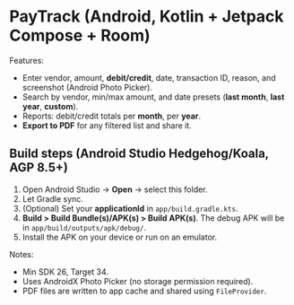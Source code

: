
# PayTrack (Android, Kotlin + Jetpack Compose + Room)

Features:
- Enter vendor, amount, **debit/credit**, date, transaction ID, reason, and screenshot (Android Photo Picker).
- Search by vendor, min/max amount, and date presets (**last month**, **last year**, **custom**).
- Reports: debit/credit totals per **month**, per **year**.
- **Export to PDF** for any filtered list and share it.

## Build steps (Android Studio Hedgehog/Koala, AGP 8.5+)
1. Open Android Studio → **Open** → select this folder.
2. Let Gradle sync.
3. (Optional) Set your **applicationId** in `app/build.gradle.kts`.
4. **Build > Build Bundle(s)/APK(s) > Build APK(s)**. The debug APK will be in `app/build/outputs/apk/debug/`.
5. Install the APK on your device or run on an emulator.

Notes:
- Min SDK 26, Target 34.
- Uses AndroidX Photo Picker (no storage permission required).
- PDF files are written to app cache and shared using `FileProvider`.

